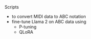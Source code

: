 Scripts
- to convert MIDI data to ABC notation
- fine-tune Llama 2 on ABC data using
  - P-tuning
  - QLoRA
    
